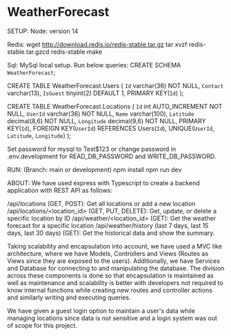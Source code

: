 # WeatherForecast

SETUP:
Node: 
version 14

Redis: 
wget http://download.redis.io/redis-stable.tar.gz
tar xvzf redis-stable.tar.gzcd 
redis-stable
make

Sql:
MySql local setup.
Run below queries:
CREATE SCHEMA `WeatherForecast`;

CREATE TABLE WeatherForecast.Users (
	`Id` varchar(36) NOT NULL,
    `Contact` varchar(13),
    `IsGuest` tinyint(2) DEFAULT 1,
    PRIMARY KEY(`Id`)
);

CREATE TABLE WeatherForecast.Locations (
	`Id` int AUTO_INCREMENT NOT NULL,
    `UserId` varchar(36) NOT NULL,
    `Name` varchar(100),
    `Latitude` decimal(8,6) NOT NULL,
    `Longitude` decimal(9,6) NOT NULL,
    PRIMARY KEY(`Id`),
    FOREIGN KEY(`UserId`) REFERENCES Users(`Id`),
    UNIQUE(`UserId`, `Latitude`, `Longitude`)
);

Set password for mysql to Test$123 or change password in .env.development for READ_DB_PASSWORD and WRITE_DB_PASSWORD.

RUN: (Branch: main or development)
npm install
npm run dev

ABOUT:
We have used express with Typescript to create a backend application with REST API as follows:

/api/locations (GET, POST): Get all locations or add a new location
/api/locations/<location_id> (GET, PUT, DELETE): Get, update, or delete a specific
location by ID
/api/weather/<location_id> (GET): Get the weather forecast for a specific location
/api/weather/history (last 7 days, last 15 days, last 30 days) (GET): Get the historical data and
show the summary.

Taking scalability and encapsulation into account, we have used a MVC like architecture, where
we have Models, Controllers and Views (Routes as Views since they are exposed to the users).
Additionally, we have Services and Database for connecting to and manipulating the database.
The division across these components is done so that encapsulation is maintained as well as
maintenance and scalability is better with developers not required to know internal functions
while creating new routes and controller actions and similarly writing and executing queries.

We have given a guest login option to maintain a user's data while managing locations since
data is not sensitive and a login system was out of scope for this project.


